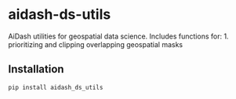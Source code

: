 # aidash-ds-utils

AiDash utilities for geospatial data science. Includes functions for:
    1. prioritizing and clipping overlapping geospatial masks

## Installation

```bash
pip install aidash_ds_utils
